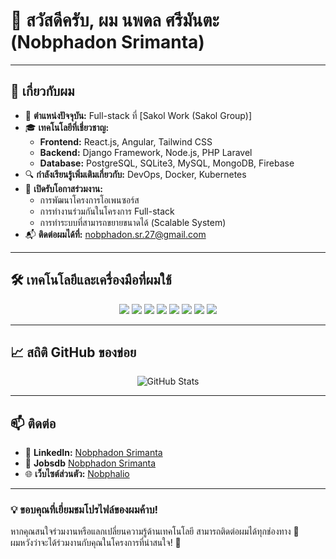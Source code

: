 # 👋 สวัสดีครับ, ผม นพดล ศรีมันตะ (Nobphadon Srimanta)
---

## 🚀 **เกี่ยวกับผม**
- 🎯 **ตำแหน่งปัจจุบัน:** Full-stack ที่ [Sakol Work (Sakol Group)]  
- 🎓 **เทคโนโลยีที่เชี่ยวชาญ:**  
  - **Frontend:** React.js, Angular, Tailwind CSS  
  - **Backend:** Django Framework, Node.js, PHP Laravel  
  - **Database:** PostgreSQL, SQLite3, MySQL, MongoDB, Firebase  
- 🔍 **กำลังเรียนรู้เพิ่มเติมเกี่ยวกับ:** DevOps, Docker, Kubernetes  
- 🤝 **เปิดรับโอกาสร่วมงาน:**  
  - การพัฒนาโครงการโอเพนซอร์ส  
  - การทำงานร่วมกันในโครงการ Full-stack  
  - การทำระบบที่สามารถขยายขนาดได้ (Scalable System)  
- 📬 **ติดต่อผมได้ที่:** [nobphadon.sr.27@gmail.com](mailto:nobphadon.sr.27@gmail.com)  

---

## 🛠️ **เทคโนโลยีและเครื่องมือที่ผมใช้**
<p align="center">
  <img src="https://img.shields.io/badge/Python-3776AB?style=for-the-badge&logo=python&logoColor=white" />
  <img src="https://img.shields.io/badge/JavaScript-F7DF1E?style=for-the-badge&logo=javascript&logoColor=black" />
  <img src="https://img.shields.io/badge/React-20232A?style=for-the-badge&logo=react&logoColor=61DAFB" />
  <img src="https://img.shields.io/badge/Node.js-43853D?style=for-the-badge&logo=node.js&logoColor=white" />
  <img src="https://img.shields.io/badge/Laravel-FF2D20?style=for-the-badge&logo=laravel&logoColor=white" />
  <img src="https://img.shields.io/badge/PostgreSQL-316192?style=for-the-badge&logo=postgresql&logoColor=white" />
  <img src="https://img.shields.io/badge/Git-F05032?style=for-the-badge&logo=git&logoColor=white" />
  <img src="https://img.shields.io/badge/VS%20Code-007ACC?style=for-the-badge&logo=visual-studio-code&logoColor=white" />
</p>

---

## 📈 **สถิติ GitHub ของข่อย**
<p align="center">
  <img src="https://github-readme-stats.vercel.app/api?username=NobphadonSR&show_icons=true&theme=radical" alt="GitHub Stats">
</p>

---

## 📫 **ติดต่อ**
- 💼 **LinkedIn:** [Nobphadon Srimanta](https://www.linkedin.com/in/nobphadon-srimanta-9a1959342/)
- 💼 **Jobsdb** [Nobphadon Srimanta](https://th.jobsdb.com/th/profile/nobphadon-srimanta-lGsqDRgsd5)
- 🌐 **เว็บไซต์ส่วนตัว:** [Nobphalio](https://nobphalio.vercel.app/)

---

### 💡 **ขอบคุณที่เยี่ยมชมโปรไฟล์ของผมค้าบ!**
หากคุณสนใจร่วมงานหรือแลกเปลี่ยนความรู้ด้านเทคโนโลยี สามารถติดต่อผมได้ทุกช่องทาง 📩  
ผมหวังว่าจะได้ร่วมงานกับคุณในโครงการที่น่าสนใจ! 🚀  
